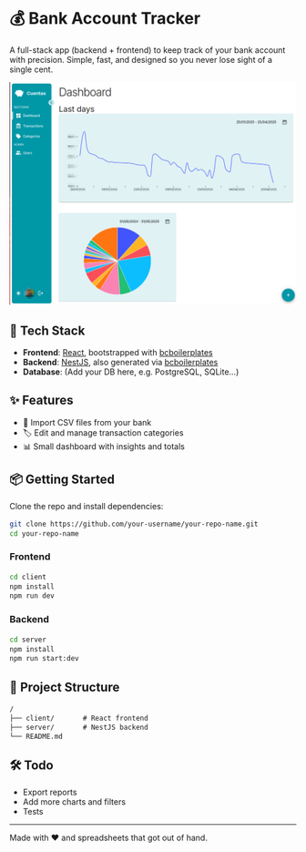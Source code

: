 # 💰 Bank Account Tracker

A full-stack app (backend + frontend) to keep track of your bank account with precision. Simple, fast, and designed so you never lose sight of a single cent.

![](./docs/screenshot.png)

## 🧱 Tech Stack

- **Frontend**: [React](https://reactjs.org/), bootstrapped with [bcboilerplates](https://bcboilerplates.com/)
- **Backend**: [NestJS](https://nestjs.com/), also generated via [bcboilerplates](https://bcboilerplates.com/)
- **Database**: (Add your DB here, e.g. PostgreSQL, SQLite…)

## ✨ Features

- 📅 Import CSV files from your bank
- 🏷️ Edit and manage transaction categories
- 📊 Small dashboard with insights and totals

## 📦 Getting Started

Clone the repo and install dependencies:

```bash
git clone https://github.com/your-username/your-repo-name.git
cd your-repo-name
```

### Frontend

```bash
cd client
npm install
npm run dev
```

### Backend

```bash
cd server
npm install
npm run start:dev
```

## 📁 Project Structure

```
/
├── client/       # React frontend
├── server/       # NestJS backend
└── README.md
```

## 🛠️ Todo

- Export reports
- Add more charts and filters
- Tests

---

Made with ❤️ and spreadsheets that got out of hand.

